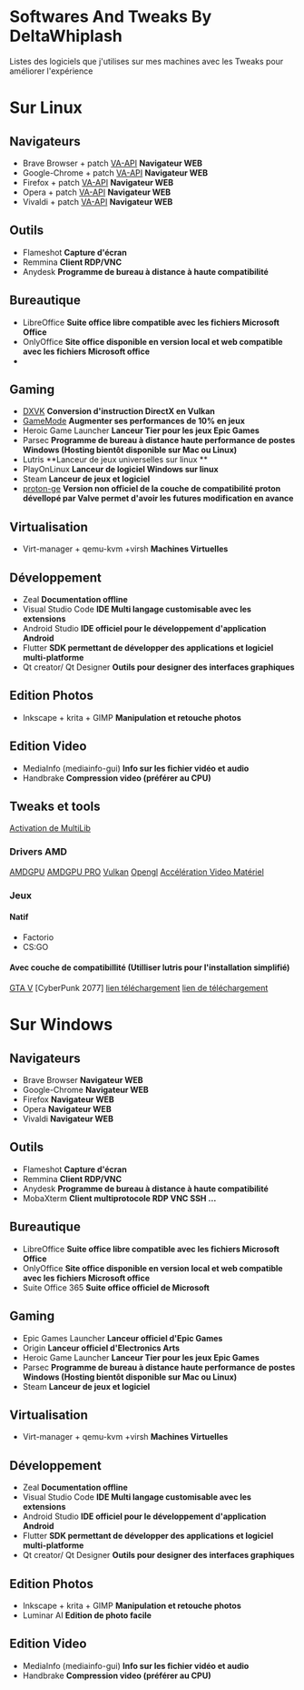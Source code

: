 # Softwares And Tweaks By DeltaWhiplash

Listes des logiciels que j'utilises sur mes machines avec les Tweaks pour améliorer l'expérience

# Sur Linux

## **Navigateurs**

- Brave Browser + patch [VA-API](https://www.linuxuprising.com/2021/01/how-to-enable-hardware-accelerated.html) **Navigateur WEB**
- Google-Chrome + patch [VA-API](https://www.linuxuprising.com/2021/01/how-to-enable-hardware-accelerated.html) **Navigateur WEB**
- Firefox + patch [VA-API](https://linuxconfig.org/firefox-with-va-api-on-linux) **Navigateur WEB**
- Opera + patch [VA-API](https://www.linuxuprising.com/2021/01/how-to-enable-hardware-accelerated.html) **Navigateur WEB**
- Vivaldi + patch [VA-API](https://www.linuxuprising.com/2021/01/how-to-enable-hardware-accelerated.html) **Navigateur WEB**

## **Outils**

- Flameshot **Capture d'écran**
- Remmina **Client RDP/VNC**
- Anydesk **Programme de bureau à distance à haute compatibilité**

## **Bureautique**
- LibreOffice **Suite office libre compatible avec les fichiers Microsoft Office**
- OnlyOffice **Site office disponible en version local et web compatible avec les fichiers Microsoft office**
- 
## **Gaming**
- [DXVK](https://wiki.archlinux.org/title/wine#DXVK) **Conversion d'instruction DirectX en Vulkan**
- [GameMode](https://wiki.archlinux.org/title/Gamemode) **Augmenter ses performances de 10% en jeux**
- Heroic Game Launcher **Lanceur Tier pour les jeux Epic Games**
- Parsec **Programme de bureau à distance haute performance de postes Windows (Hosting bientôt disponible sur Mac ou Linux)**
- Lutris **Lanceur de jeux universelles sur linux **
- PlayOnLinux **Lanceur de logiciel Windows sur linux**
- Steam **Lanceur de jeux et logiciel**
- [proton-ge](https://aur.archlinux.org/packages/proton-ge-custom/) **Version non officiel de la couche de compatibilité proton dévellopé par Valve permet d'avoir les futures modification en avance**
## **Virtualisation**
- Virt-manager + qemu-kvm +virsh **Machines Virtuelles**

## **Développement**
- Zeal **Documentation offline**
- Visual Studio Code **IDE Multi langage customisable avec les extensions**
- Android Studio **IDE officiel pour le développement d'application Android**
- Flutter **SDK permettant de développer des applications et logiciel multi-platforme**
- Qt creator/ Qt Designer **Outils pour designer des interfaces graphiques**
## **Edition Photos**
- Inkscape + krita + GIMP **Manipulation et retouche photos**
## **Edition Video**
- MediaInfo (mediainfo-gui) **Info sur les fichier vidéo et audio**
- Handbrake **Compression video (préférer au CPU)**
 
 ## **Tweaks et tools**
 [Activation de MultiLib](https://wiki.archlinux.org/title/Official_repositories#multilib)
 ### Drivers AMD
[AMDGPU](https://wiki.archlinux.org/title/AMDGPU)
[AMDGPU PRO](https://wiki.archlinux.org/title/AMDGPU_PRO)
[Vulkan](https://wiki.archlinux.org/title/Vulkan#Installation)
[Opengl](https://wiki.archlinux.org/title/OpenGL)
[Accélération Video Matériel](https://wiki.archlinux.org/title/Hardware_video_acceleration)

### Jeux 
#### Natif 
- Factorio
- CS:GO
#### Avec couche de compatibillité (Utilliser lutris pour l'installation simplifié)
[GTA V](https://lutris.net/games/grand-theft-auto-v/)
[CyberPunk 2077] [lien téléchargement](https://www4.yggtorrent.li/torrent/jeu-vid%C3%A9o/linux/706752-cyberpunk+2077+v+1+06+gog+linux+wine)
[lien de téléchargement ](https://www4.yggtorrent.li/torrent/jeu-vid%C3%A9o/windows/704425-detroit+become+human+v20200805-mephisto)
# **Sur Windows**
## **Navigateurs**

- Brave Browser **Navigateur WEB**
- Google-Chrome **Navigateur WEB**
- Firefox **Navigateur WEB**
- Opera  **Navigateur WEB**
- Vivaldi **Navigateur WEB**

## **Outils**
- Flameshot **Capture d'écran**
- Remmina **Client RDP/VNC**
- Anydesk **Programme de bureau à distance à haute compatibilité**
- MobaXterm **Client multiprotocole RDP VNC SSH ...**
## **Bureautique**
- LibreOffice **Suite office libre compatible avec les fichiers Microsoft Office**
- OnlyOffice **Site office disponible en version local et web compatible avec les fichiers Microsoft office**
- Suite Office 365 **Suite office officiel de Microsoft**
## **Gaming**
- Epic Games Launcher **Lanceur officiel d'Epic Games**
- Origin **Lanceur officiel d'Electronics Arts**
- Heroic Game Launcher **Lanceur Tier pour les jeux Epic Games**
- Parsec **Programme de bureau à distance haute performance de postes Windows (Hosting bientôt disponible sur Mac ou Linux)**
- Steam **Lanceur de jeux et logiciel**
## **Virtualisation**
- Virt-manager + qemu-kvm +virsh **Machines Virtuelles**
## **Développement**
- Zeal **Documentation offline**
- Visual Studio Code **IDE Multi langage customisable avec les extensions**
- Android Studio **IDE officiel pour le développement d'application Android**
- Flutter **SDK permettant de développer des applications et logiciel multi-platforme**
- Qt creator/ Qt Designer **Outils pour designer des interfaces graphiques**
## **Edition Photos**
- Inkscape + krita + GIMP **Manipulation et retouche photos**
- Luminar AI **Edition de photo facile**
## **Edition Video**
- MediaInfo (mediainfo-gui) **Info sur les fichier vidéo et audio**
- Handbrake **Compression video (préférer au CPU)**



